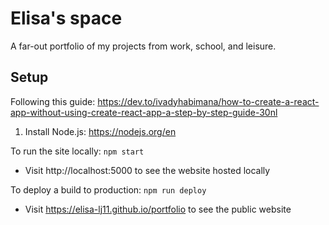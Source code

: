 # Elisa's space
A far-out portfolio of my projects from work, school, and leisure.

## Setup
Following this guide: https://dev.to/ivadyhabimana/how-to-create-a-react-app-without-using-create-react-app-a-step-by-step-guide-30nl

1. Install Node.js: https://nodejs.org/en

To run the site locally:
`npm start`
- Visit http://localhost:5000 to see the website hosted locally

To deploy a build to production:
`npm run deploy`
- Visit https://elisa-lj11.github.io/portfolio to see the public website
